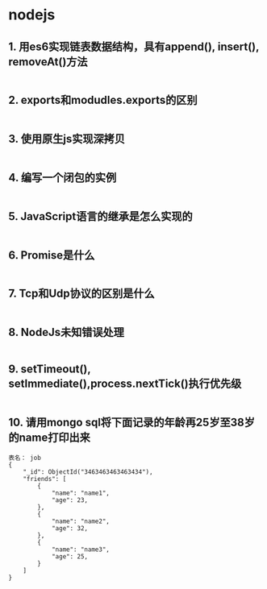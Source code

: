 # nodejs
## 1. 用es6实现链表数据结构，具有append(), insert(), removeAt()方法
```

```
## 2. exports和modudles.exports的区别
```

```
## 3. 使用原生js实现深拷贝
```

```
## 4. 编写一个闭包的实例
```

```
## 5. JavaScript语言的继承是怎么实现的
```

```
## 6. Promise是什么
```

```
## 7. Tcp和Udp协议的区别是什么
```

```
## 8. NodeJs未知错误处理
```

```
## 9. setTimeout(), setImmediate(),process.nextTick()执行优先级
```

```
## 10. 请用mongo sql将下面记录的年龄再25岁至38岁的name打印出来
```
表名： job
{
    "_id": ObjectId("3463463463463434"),
    "friends": [
        {
            "name": "name1",
            "age": 23,
        },
        {
            "name": "name2",
            "age": 32,
        },
        {
            "name": "name3",
            "age": 25,
        }
    ]
}
```
